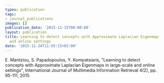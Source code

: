 ```yaml
---
types: publication
tags:
- journal_publications
images: []
publication_date: '2015-11-15T00:00:00'
layout: publication
title: Learning to detect concepts with Approximate Laplacian Eigenmaps in large-scale
  and online settings
date: '2015-11-24T11:55:15+02:00'
---
```

<p>E. Mantziou, S. Papadopoulos, Y. Kompatsiaris, "Learning to detect concepts with Approximate Laplacian Eigenmaps in large-scale and online settings", International Journal of Multimedia Information Retrieval 4(2), pp. 95-111, 2015</p>
